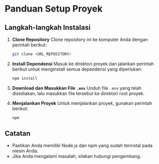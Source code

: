 # Panduan Setup Proyek

## Langkah-langkah Instalasi

1. **Clone Repository**
   Clone repository ini ke komputer Anda dengan perintah berikut:
   ```bash
   git clone <URL_REPOSITORY>
   ```

2. **Install Dependensi**
   Masuk ke direktori proyek dan jalankan perintah berikut untuk menginstall semua dependensi yang diperlukan:
   ```bash
   npm install
   ```

3. **Download dan Masukkan File `.env`**
   Unduh file `.env` yang telah disediakan, lalu masukkan file tersebut ke direktori root proyek.

4. **Menjalankan Proyek**
   Untuk menjalankan proyek, gunakan perintah berikut:
   ```bash
   npm 
   ```

## Catatan
- Pastikan Anda memiliki Node.js dan npm yang sudah terinstal pada mesin Anda.
- Jika Anda mengalami masalah, silakan hubungi pengembang.
